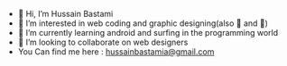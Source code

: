 - 👋 Hi, I’m Hussain Bastami
- 👀 I’m interested in web coding and graphic designing(also 🍕 and 🎵)
- 🌱 I’m currently learning android and surfing in the programming world
- 💞️ I’m looking to collaborate on web designers
- You Can find me here : hussainbastamia@gmail.com

<!---
hussainbastamia/hussainbastamia is a ✨ special ✨ repository because its `README.md` (this file) appears on your GitHub profile.
You can click the Preview link to take a look at your changes.
--->
